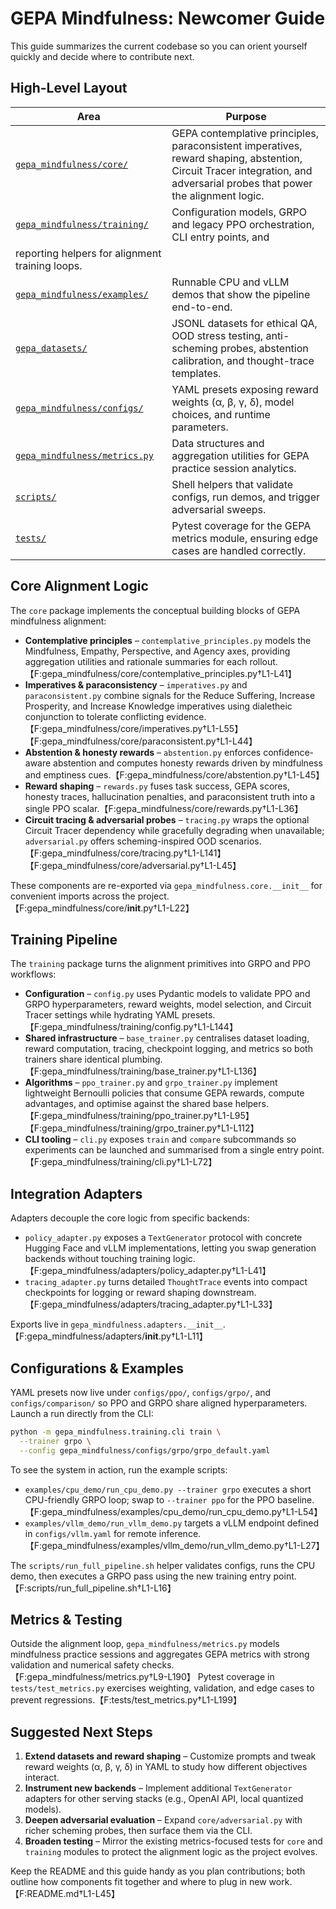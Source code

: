 # GEPA Mindfulness: Newcomer Guide

This guide summarizes the current codebase so you can orient yourself quickly and decide where to contribute next.

## High-Level Layout

| Area | Purpose |
| ---- | ------- |
| [`gepa_mindfulness/core/`](../gepa_mindfulness/core) | GEPA contemplative principles, paraconsistent imperatives, reward shaping, abstention, Circuit Tracer integration, and adversarial probes that power the alignment logic. |
| [`gepa_mindfulness/training/`](../gepa_mindfulness/training) | Configuration models, GRPO and legacy PPO orchestration, CLI entry points, and
reporting helpers for alignment training loops. |
| [`gepa_mindfulness/examples/`](../gepa_mindfulness/examples) | Runnable CPU and vLLM demos that show the pipeline end-to-end. |
| [`gepa_datasets/`](../gepa_datasets) | JSONL datasets for ethical QA, OOD stress testing, anti-scheming probes, abstention calibration, and thought-trace templates. |
| [`gepa_mindfulness/configs/`](../gepa_mindfulness/configs) | YAML presets exposing reward weights (α, β, γ, δ), model choices, and runtime parameters. |
| [`gepa_mindfulness/metrics.py`](../gepa_mindfulness/metrics.py) | Data structures and aggregation utilities for GEPA practice session analytics. |
| [`scripts/`](../scripts) | Shell helpers that validate configs, run demos, and trigger adversarial sweeps. |
| [`tests/`](../tests) | Pytest coverage for the GEPA metrics module, ensuring edge cases are handled correctly. |

## Core Alignment Logic

The `core` package implements the conceptual building blocks of GEPA mindfulness alignment:

* **Contemplative principles** – `contemplative_principles.py` models the Mindfulness, Empathy, Perspective, and Agency axes, providing aggregation utilities and rationale summaries for each rollout.【F:gepa_mindfulness/core/contemplative_principles.py†L1-L41】
* **Imperatives & paraconsistency** – `imperatives.py` and `paraconsistent.py` combine signals for the Reduce Suffering, Increase Prosperity, and Increase Knowledge imperatives using dialetheic conjunction to tolerate conflicting evidence.【F:gepa_mindfulness/core/imperatives.py†L1-L55】【F:gepa_mindfulness/core/paraconsistent.py†L1-L44】
* **Abstention & honesty rewards** – `abstention.py` enforces confidence-aware abstention and computes honesty rewards driven by mindfulness and emptiness cues.【F:gepa_mindfulness/core/abstention.py†L1-L45】
* **Reward shaping** – `rewards.py` fuses task success, GEPA scores, honesty traces, hallucination penalties, and paraconsistent truth into a single PPO scalar.【F:gepa_mindfulness/core/rewards.py†L1-L36】
* **Circuit tracing & adversarial probes** – `tracing.py` wraps the optional Circuit Tracer dependency while gracefully degrading when unavailable; `adversarial.py` offers scheming-inspired OOD scenarios.【F:gepa_mindfulness/core/tracing.py†L1-L141】【F:gepa_mindfulness/core/adversarial.py†L1-L45】

These components are re-exported via `gepa_mindfulness.core.__init__` for convenient imports across the project.【F:gepa_mindfulness/core/__init__.py†L1-L22】

## Training Pipeline

The `training` package turns the alignment primitives into GRPO and PPO workflows:

* **Configuration** – `config.py` uses Pydantic models to validate PPO and GRPO hyperparameters, reward weights, model
  selection, and Circuit Tracer settings while hydrating YAML presets.【F:gepa_mindfulness/training/config.py†L1-L144】
* **Shared infrastructure** – `base_trainer.py` centralises dataset loading, reward computation, tracing, checkpoint logging,
  and metrics so both trainers share identical plumbing.【F:gepa_mindfulness/training/base_trainer.py†L1-L136】
* **Algorithms** – `ppo_trainer.py` and `grpo_trainer.py` implement lightweight Bernoulli policies that consume GEPA rewards,
  compute advantages, and optimise against the shared base helpers.【F:gepa_mindfulness/training/ppo_trainer.py†L1-L95】【F:gepa_mindfulness/training/grpo_trainer.py†L1-L112】
* **CLI tooling** – `cli.py` exposes `train` and `compare` subcommands so experiments can be launched and summarised from a
  single entry point.【F:gepa_mindfulness/training/cli.py†L1-L72】

## Integration Adapters

Adapters decouple the core logic from specific backends:

* `policy_adapter.py` exposes a `TextGenerator` protocol with concrete Hugging Face and vLLM implementations, letting you swap generation backends without touching training logic.【F:gepa_mindfulness/adapters/policy_adapter.py†L1-L41】
* `tracing_adapter.py` turns detailed `ThoughtTrace` events into compact checkpoints for logging or reward shaping downstream.【F:gepa_mindfulness/adapters/tracing_adapter.py†L1-L33】

Exports live in `gepa_mindfulness.adapters.__init__`.【F:gepa_mindfulness/adapters/__init__.py†L1-L11】

## Configurations & Examples

YAML presets now live under `configs/ppo/`, `configs/grpo/`, and `configs/comparison/` so PPO and GRPO share aligned hyperparameters. Launch a run directly from the CLI:

```bash
python -m gepa_mindfulness.training.cli train \
  --trainer grpo \
  --config gepa_mindfulness/configs/grpo/grpo_default.yaml
```

To see the system in action, run the example scripts:

* `examples/cpu_demo/run_cpu_demo.py --trainer grpo` executes a short CPU-friendly GRPO loop; swap to `--trainer ppo` for the PPO baseline.【F:gepa_mindfulness/examples/cpu_demo/run_cpu_demo.py†L1-L54】
* `examples/vllm_demo/run_vllm_demo.py` targets a vLLM endpoint defined in `configs/vllm.yaml` for remote inference.【F:gepa_mindfulness/examples/vllm_demo/run_vllm_demo.py†L1-L27】

The `scripts/run_full_pipeline.sh` helper validates configs, runs the CPU demo, then executes a GRPO pass
using the new training entry point.【F:scripts/run_full_pipeline.sh†L1-L16】
## Metrics & Testing

Outside the alignment loop, `gepa_mindfulness/metrics.py` models mindfulness practice sessions and aggregates GEPA metrics with strong validation and numerical safety checks.【F:gepa_mindfulness/metrics.py†L9-L190】 Pytest coverage in `tests/test_metrics.py` exercises weighting, validation, and edge cases to prevent regressions.【F:tests/test_metrics.py†L1-L199】

## Suggested Next Steps

1. **Extend datasets and reward shaping** – Customize prompts and tweak reward weights (α, β, γ, δ) in YAML to study how different objectives interact.
2. **Instrument new backends** – Implement additional `TextGenerator` adapters for other serving stacks (e.g., OpenAI API, local quantized models).
3. **Deepen adversarial evaluation** – Expand `core/adversarial.py` with richer scheming probes, then surface them via the CLI.
4. **Broaden testing** – Mirror the existing metrics-focused tests for `core` and `training` modules to protect the alignment logic as the project evolves.

Keep the README and this guide handy as you plan contributions; both outline how components fit together and where to plug in new work.【F:README.md†L1-L45】
